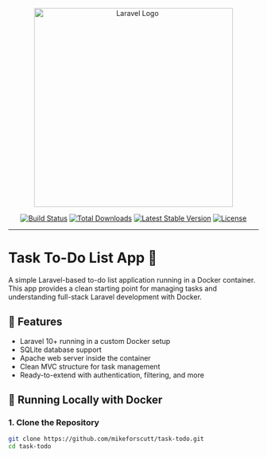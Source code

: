 <p align="center">
  <a href="https://laravel.com" target="_blank">
    <img src="https://raw.githubusercontent.com/laravel/art/master/logo-lockup/5%20SVG/2%20CMYK/1%20Full%20Color/laravel-logolockup-cmyk-red.svg" width="400" alt="Laravel Logo">
  </a>
</p>

<p align="center">
  <a href="https://github.com/laravel/framework/actions"><img src="https://github.com/laravel/framework/workflows/tests/badge.svg" alt="Build Status"></a>
  <a href="https://packagist.org/packages/laravel/framework"><img src="https://img.shields.io/packagist/dt/laravel/framework" alt="Total Downloads"></a>
  <a href="https://packagist.org/packages/laravel/framework"><img src="https://img.shields.io/packagist/v/laravel/framework" alt="Latest Stable Version"></a>
  <a href="https://packagist.org/packages/laravel/framework"><img src="https://img.shields.io/packagist/l/laravel/framework" alt="License"></a>
</p>

---

# Task To-Do List App 📝

A simple Laravel-based to-do list application running in a Docker container. This app provides a clean starting point for managing tasks and understanding full-stack Laravel development with Docker.

## 🚀 Features

- Laravel 10+ running in a custom Docker setup
- SQLite database support
- Apache web server inside the container
- Clean MVC structure for task management
- Ready-to-extend with authentication, filtering, and more

## 🐳 Running Locally with Docker

### 1. Clone the Repository

```bash
git clone https://github.com/mikeforscutt/task-todo.git
cd task-todo
